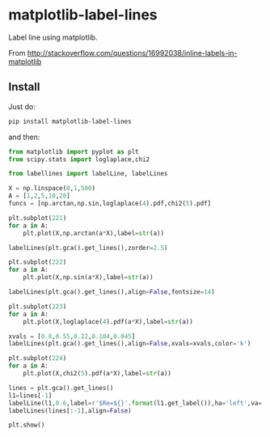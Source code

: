 # matplotlib-label-lines
Label line using matplotlib.

From http://stackoverflow.com/questions/16992038/inline-labels-in-matplotlib

## Install

Just do:
```bash
pip install matplotlib-label-lines
```
and then:
```python
from matplotlib import pyplot as plt
from scipy.stats import loglaplace,chi2

from labellines import labelLine, labelLines

X = np.linspace(0,1,500)
A = [1,2,5,10,20]
funcs = [np.arctan,np.sin,loglaplace(4).pdf,chi2(5).pdf]

plt.subplot(221)
for a in A:
    plt.plot(X,np.arctan(a*X),label=str(a))

labelLines(plt.gca().get_lines(),zorder=2.5)

plt.subplot(222)
for a in A:
    plt.plot(X,np.sin(a*X),label=str(a))

labelLines(plt.gca().get_lines(),align=False,fontsize=14)

plt.subplot(223)
for a in A:
    plt.plot(X,loglaplace(4).pdf(a*X),label=str(a))

xvals = [0.8,0.55,0.22,0.104,0.045]
labelLines(plt.gca().get_lines(),align=False,xvals=xvals,color='k')

plt.subplot(224)
for a in A:
    plt.plot(X,chi2(5).pdf(a*X),label=str(a))

lines = plt.gca().get_lines()
l1=lines[-1]
labelLine(l1,0.6,label=r'$Re=${}'.format(l1.get_label()),ha='left',va='bottom',align = False)
labelLines(lines[:-1],align=False)

plt.show()
```
